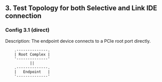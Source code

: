 ## 3. Test Topology for both Selective and Link IDE connection

### Config 3.1 (direct)

Description: The endpoint device connects to a PCIe root port directly.

```
    .--------------.
    | Root Complex |
    '--------------'
           ||
    .--------------.
    |   Endpoint   |
    '--------------'
```
